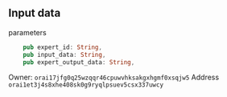## Input data

parameters
```rust
    pub expert_id: String,
    pub input_data: String,
    pub expert_output_data: String,
```


Owner: `orai17jfg0q25wzqqr46cpuwvhksakgxhgmf0xsqjw5`
Address `orai1et3j4s8xhe408sk0g9ryqlpsuev5csx337uwcy`
